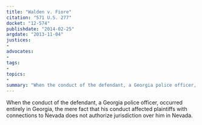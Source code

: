 ```yaml
---
title: "Walden v. Fiore"
citation: "571 U.S. 277"
docket: "12-574"
publishdate: "2014-02-25"
argdate: "2013-11-04"
justices:
- 
advocates:
- 
tags:
- 
topics:
- 
summary: "When the conduct of the defendant, a Georgia police officer, occurred entirely in Georgia, the mere fact that his conduct affected plaintiffs with connections to Nevada does not authorize jurisdiction over him in Nevada."
---
```

When the conduct of the defendant, a Georgia police officer, occurred entirely in Georgia, the mere fact that his conduct affected plaintiffs with connections to Nevada does not authorize jurisdiction over him in Nevada.

